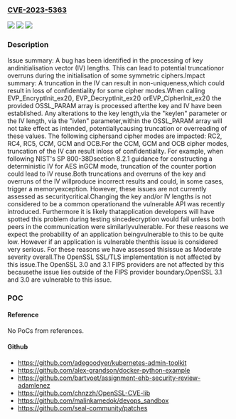 ### [CVE-2023-5363](https://cve.mitre.org/cgi-bin/cvename.cgi?name=CVE-2023-5363)
![](https://img.shields.io/static/v1?label=Product&message=OpenSSL&color=blue)
![](https://img.shields.io/static/v1?label=Version&message=3.0.0%3C%203.0.12%20&color=brighgreen)
![](https://img.shields.io/static/v1?label=Vulnerability&message=API%20issues&color=brighgreen)

### Description

Issue summary: A bug has been identified in the processing of key andinitialisation vector (IV) lengths.  This can lead to potential truncationor overruns during the initialisation of some symmetric ciphers.Impact summary: A truncation in the IV can result in non-uniqueness,which could result in loss of confidentiality for some cipher modes.When calling EVP_EncryptInit_ex2(), EVP_DecryptInit_ex2() orEVP_CipherInit_ex2() the provided OSSL_PARAM array is processed afterthe key and IV have been established.  Any alterations to the key length,via the "keylen" parameter or the IV length, via the "ivlen" parameter,within the OSSL_PARAM array will not take effect as intended, potentiallycausing truncation or overreading of these values.  The following ciphersand cipher modes are impacted: RC2, RC4, RC5, CCM, GCM and OCB.For the CCM, GCM and OCB cipher modes, truncation of the IV can result inloss of confidentiality.  For example, when following NIST's SP 800-38Dsection 8.2.1 guidance for constructing a deterministic IV for AES inGCM mode, truncation of the counter portion could lead to IV reuse.Both truncations and overruns of the key and overruns of the IV willproduce incorrect results and could, in some cases, trigger a memoryexception.  However, these issues are not currently assessed as securitycritical.Changing the key and/or IV lengths is not considered to be a common operationand the vulnerable API was recently introduced. Furthermore it is likely thatapplication developers will have spotted this problem during testing sincedecryption would fail unless both peers in the communication were similarlyvulnerable. For these reasons we expect the probability of an application beingvulnerable to this to be quite low. However if an application is vulnerable thenthis issue is considered very serious. For these reasons we have assessed thisissue as Moderate severity overall.The OpenSSL SSL/TLS implementation is not affected by this issue.The OpenSSL 3.0 and 3.1 FIPS providers are not affected by this becausethe issue lies outside of the FIPS provider boundary.OpenSSL 3.1 and 3.0 are vulnerable to this issue.

### POC

#### Reference
No PoCs from references.

#### Github
- https://github.com/adegoodyer/kubernetes-admin-toolkit
- https://github.com/alex-grandson/docker-python-example
- https://github.com/bartvoet/assignment-ehb-security-review-adamlenez
- https://github.com/chnzzh/OpenSSL-CVE-lib
- https://github.com/malinkamedok/devops_sandbox
- https://github.com/seal-community/patches

